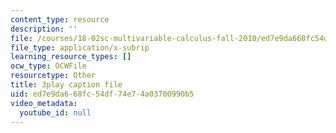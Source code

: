 ```yaml
---
content_type: resource
description: ''
file: /courses/18-02sc-multivariable-calculus-fall-2010/ed7e9da668fc54df74e74a03700990b5_dUk_I1E5QxY.srt
file_type: application/x-subrip
learning_resource_types: []
ocw_type: OCWFile
resourcetype: Other
title: 3play caption file
uid: ed7e9da6-68fc-54df-74e7-4a03700990b5
video_metadata:
  youtube_id: null
---
```

